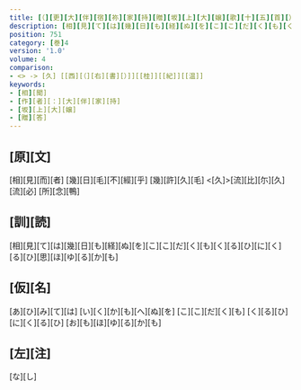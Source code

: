```yaml
---
title: [（][更][大][伴][宿][祢][家][持][贈][坂][上][大][嬢][歌][十][五][首][）]
description: [相][見][て][は][幾][日][も][経][ぬ][を][こ][こ][だ][く][も][く][る][ひ][に][く][る][ひ][思][ほ][ゆ][る][か][も]
position: 751
category: [巻]4
version: '1.0'
volume: 4
comparison:
- <> -> [久] [[西][（][右][書][）]][[桂]][[紀]][[温]]
keywords:
- [相][聞]
- [作][者][：][大][伴][家][持]
- [坂][上][大][嬢]
- [贈][答]
---
```


## [原][文]

[相][見][而][者] [幾][日][毛][不][經][乎] [幾][許][久][毛] <[久]>[流][比][尓][久][流][必] [所][念][鴨]

## [訓][読]

[相][見][て][は][幾][日][も][経][ぬ][を][こ][こ][だ][く][も][く][る][ひ][に][く][る][ひ][思][ほ][ゆ][る][か][も]

## [仮][名]

[あ][ひ][み][て][は] [い][く][か][も][へ][ぬ][を] [こ][こ][だ][く][も] [く][る][ひ][に][く][る][ひ] [お][も][ほ][ゆ][る][か][も]

## [左][注]

[な][し]
